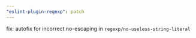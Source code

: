 ```yaml
---
"eslint-plugin-regexp": patch
---
```


fix: autofix for incorrect no-escaping in `regexp/no-useless-string-literal`
